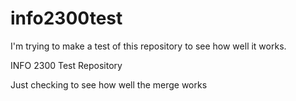 info2300test
============

I'm trying to make a test of this repository to see how well it works.

INFO 2300 Test Repository

Just checking to see how well the merge works

